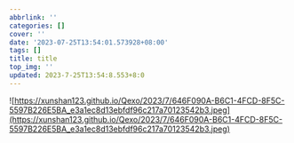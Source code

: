```yaml
---
abbrlink: ''
categories: []
cover: ''
date: '2023-07-25T13:54:01.573928+08:00'
tags: []
title: title
top_img: ''
updated: 2023-7-25T13:54:8.553+8:0
---
```

![https://xunshan123.github.io/Qexo/2023/7/646F090A-B6C1-4FCD-8F5C-5597B226E5BA_e3a1ec8d13ebfdf96c217a70123542b3.jpeg](https://xunshan123.github.io/Qexo/2023/7/646F090A-B6C1-4FCD-8F5C-5597B226E5BA_e3a1ec8d13ebfdf96c217a70123542b3.jpeg)
